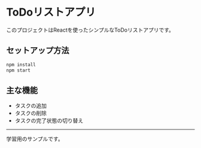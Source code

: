 # ToDoリストアプリ

このプロジェクトはReactを使ったシンプルなToDoリストアプリです。

## セットアップ方法

```bash
npm install
npm start
```

## 主な機能
- タスクの追加
- タスクの削除
- タスクの完了状態の切り替え

---

学習用のサンプルです。

